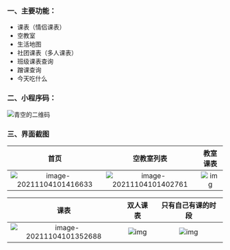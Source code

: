 ### 一、**主要功能：**

- 课表（情侣课表）
- 空教室
- 生活地图
- 社团课表（多人课表）
- 班级课表查询
- 蹭课查询
- 今天吃什么

### 二、**小程序码：**
![青空的二维码](https://file.qdu.life/%E9%9D%92%E7%A9%BA%E7%9A%84%E4%BA%8C%E7%BB%B4%E7%A0%81.png)

### 三、**界面截图**

| 首页 | 空教室列表 | 教室课表 | 
| :------: | :------: | :------: | 
| ![image-20211104101416633](https://file.qdu.life/image-20211104101427186.png) | ![image-20211104101402761](https://file.qdu.life/image-20211104101409275.png) | ![img](https://file.qdu.life/CFA8DBB48EDE94D73CD75B01831F1ED0.jpg) 


| 课表 |                           双人课表                           |                      只有自己有课的时段                      |
|:------: | :------: | :------: |
| ![image-20211104101352688](https://file.qdu.life/image-20211104101352688.png)| ![img](https://file.qdu.life/87607FAF60D8AAFC79B4ED5D8452F942.jpg) | ![img](https://file.qdu.life/97E9524BDAA46DA589D2A44E20DDE809.jpg)|













